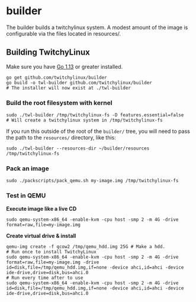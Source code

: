 # builder

The builder builds a twitchylinux system. A modest amount of the image is configurable via
the files located in resources/.

## Building TwitchyLinux

Make sure you have [Go 1.13](https://golang.org/dl/) or greater installed.

```shell
go get github.com/twitchylinux/builder
go build -o twl-builder github.com/twitchylinux/builder
# The installer will now exist at ./twl-builder
```

### Build the root filesystem with kernel

```shell
sudo ./twl-builder /tmp/twitchylinux-fs -D features.essential=false
# Will create a twitchylinux system in /tmp/twitchylinux-fs
```

If you run this outside of the root of the `builder/` tree, you will need
to pass the path to the `resources/` directory, like this:

```shell
sudo ./twl-builder --resources-dir ~/builder/resources /tmp/twitchylinux-fs
```


### Pack an image

```shell
sudo ./packscripts/pack_qemu.sh my-image.img /tmp/twitchylinux-fs
```


### Test in QEMU

**Execute image like a live CD**

```shell
sudo qemu-system-x86_64 -enable-kvm -cpu host -smp 2 -m 4G -drive format=raw,file=my-image.img
```

**Create virtual drive & install**

```shell
qemu-img create -f qcow2 /tmp/qemu_hdd.img 25G # Make a hdd.
# Run once to install TwitchyLinux
sudo qemu-system-x86_64 -enable-kvm -cpu host -smp 2 -m 4G -drive format=raw,file=my-image.img -drive id=disk,file=/tmp/qemu_hdd.img,if=none -device ahci,id=ahci -device ide-drive,drive=disk,bus=ahci.0
# Run every time after to use
sudo qemu-system-x86_64 -enable-kvm -cpu host -smp 2 -m 4G -drive id=disk,file=/tmp/qemu_hdd.img,if=none -device ahci,id=ahci -device ide-drive,drive=disk,bus=ahci.0
```

